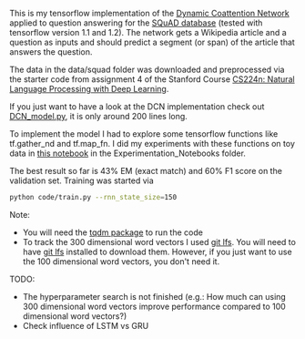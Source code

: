 This is my tensorflow implementation of the [Dynamic Coattention Network](https://arxiv.org/abs/1611.01604) applied to question answering for the [SQuAD database](https://rajpurkar.github.io/SQuAD-explorer/) (tested with tensorflow version 1.1 and 1.2). The network gets a Wikipedia article and a question as inputs and should predict a segment (or span) of the article that answers the question.
 
The data in the data/squad folder was downloaded and preprocessed via the starter code from assignment 4 of the Stanford Course [CS224n: Natural Language Processing with Deep Learning](http://web.stanford.edu/class/cs224n/).

If you just want to have a look at the DCN implementation check out [DCN\_model.py](code/DCN_model.py), it is only around 200 lines long.

To implement the model I had to explore some tensorflow functions like tf.gather\_nd and tf.map\_fn. I did my experiments with these functions on toy data in [this notebook](Experimentation_Notebooks/toy_data_examples_for_tile_map_fn_gather_nd_etc.ipynb) in the Experimentation\_Notebooks folder.

The best result so far is 43% EM (exact match) and 60% F1 score on the validation set. Training was started via
```bash
python code/train.py --rnn_state_size=150
```

Note:

- You will need the [tqdm package](https://pypi.python.org/pypi/tqdm) to run the code
- To track the 300 dimensional word vectors I used [git lfs](https://git-lfs.github.com/). You will need to have [git lfs](https://git-lfs.github.com/) installed to download them. However, if you just want to use the 100 dimensional word vectors, you don't need it.

TODO:

- The hyperparameter search is not finished (e.g.: How much can using 300 dimensional word vectors improve performance compared to 100 dimensional word vectors?)
- Check influence of LSTM vs GRU
